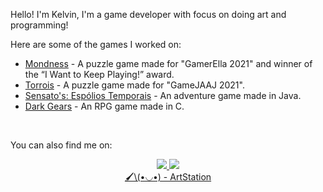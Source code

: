 <p>Hello! I'm Kelvin, I'm a game developer with focus on doing art and programming!</p>
<p>Here are some of the games I worked on:</p>
<ul>
  <li>
    <a href="https://mewmewdevart.itch.io/mondness">Mondness</a> - A puzzle game made for "GamerElla 2021" and winner of the “I Want to Keep Playing!” award.
  </li>
  <li>
    <a href="https://didiei3.itch.io/torrois">Torrois</a> - A puzzle game made for "GameJAAJ 2021".
  </li>
  <li>
    <a href="https://didiei3.itch.io/sensatos-espolios-temporais">Sensato's: Espólios Temporais</a> - An adventure game made in Java.
  </li>
  <li>
    <a href="https://didiei3.itch.io/dark-gears">Dark Gears</a> - An RPG game made in C.
  </li>
</ul>
<br/>
<p>You can also find me on:</p>
<p align = "center">
  <a href="https://www.linkedin.com/in/kelvin-santos-a42a41195/">
    <img src="https://img.shields.io/badge/LinkedIn-0077B5?style=for-the-badge&logo=linkedin&logoColor=white" />
  </a>
  <a href="https://didiei3.itch.io/">
    <img src="https://img.shields.io/badge/Itch.io-FA5C5C?style=for-the-badge&logo=itchdotio&logoColor=white" />
  </a>
  <br/>
  <a href="https://www.artstation.com/kelvindias">
     🖌\(•◡•) - ArtStation
  </a>
</p>

<!---
didiei3-ksd/didiei3-ksd is a ✨ special ✨ repository because its `README.md` (this file) appears on your GitHub profile.
You can click the Preview link to take a look at your changes.
--->
